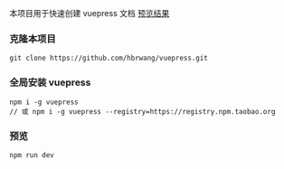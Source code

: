 本项目用于快速创建 vuepress 文档
[预览结果](https://hbrwang.github.io/vuepress_pages/)

### 克隆本项目

```
git clone https://github.com/hbrwang/vuepress.git
```

### 全局安装 vuepress

```shell
npm i -g vuepress
// 或 npm i -g vuepress --registry=https://registry.npm.taobao.org
```

### 预览

```shell
npm run dev
```
